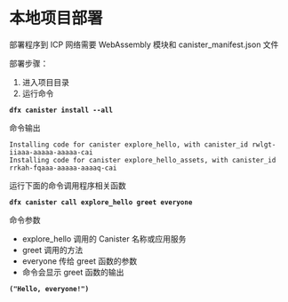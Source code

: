 # 本地项目部署

部署程序到 ICP 网络需要 WebAssembly 模块和 canister\_manifest.json 文件

部署步骤：

1. 进入项目目录
2. 运行命令

**`dfx canister install --all`**

命令输出

```text
Installing code for canister explore_hello, with canister_id rwlgt-iiaaa-aaaaa-aaaaa-cai
Installing code for canister explore_hello_assets, with canister_id rrkah-fqaaa-aaaaa-aaaaq-cai
```

运行下面的命令调用程序相关函数

**`dfx canister call explore_hello greet everyone`**

命令参数

* explore\_hello 调用的 Canister 名称或应用服务
* greet 调用的方法
* everyone 传给 greet 函数的参数
* 命令会显示 greet 函数的输出

**`("Hello, everyone!")`**

